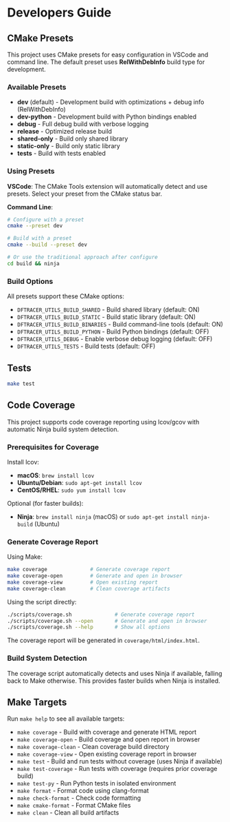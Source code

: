 # Developers Guide

## CMake Presets

This project uses CMake presets for easy configuration in VSCode and command line. The default preset uses **RelWithDebInfo** build type for development.

### Available Presets

- **dev** (default) - Development build with optimizations + debug info (RelWithDebInfo)
- **dev-python** - Development build with Python bindings enabled
- **debug** - Full debug build with verbose logging
- **release** - Optimized release build
- **shared-only** - Build only shared library
- **static-only** - Build only static library
- **tests** - Build with tests enabled

### Using Presets

**VSCode**: The CMake Tools extension will automatically detect and use presets. Select your preset from the CMake status bar.

**Command Line**:
```bash
# Configure with a preset
cmake --preset dev

# Build with a preset
cmake --build --preset dev

# Or use the traditional approach after configure
cd build && ninja
```

### Build Options

All presets support these CMake options:
- `DFTRACER_UTILS_BUILD_SHARED` - Build shared library (default: ON)
- `DFTRACER_UTILS_BUILD_STATIC` - Build static library (default: ON)
- `DFTRACER_UTILS_BUILD_BINARIES` - Build command-line tools (default: ON)
- `DFTRACER_UTILS_BUILD_PYTHON` - Build Python bindings (default: OFF)
- `DFTRACER_UTILS_DEBUG` - Enable verbose debug logging (default: OFF)
- `DFTRACER_UTILS_TESTS` - Build tests (default: OFF)

## Tests

```bash
make test
```

## Code Coverage

This project supports code coverage reporting using lcov/gcov with automatic Ninja build system detection.

### Prerequisites for Coverage

Install lcov:
- **macOS**: `brew install lcov`
- **Ubuntu/Debian**: `sudo apt-get install lcov`
- **CentOS/RHEL**: `sudo yum install lcov`

Optional (for faster builds):
- **Ninja**: `brew install ninja` (macOS) or `sudo apt-get install ninja-build` (Ubuntu)

### Generate Coverage Report

Using Make:
```bash
make coverage              # Generate coverage report
make coverage-open         # Generate and open in browser
make coverage-view         # Open existing report
make coverage-clean        # Clean coverage artifacts
```

Using the script directly:
```bash
./scripts/coverage.sh              # Generate coverage report
./scripts/coverage.sh --open       # Generate and open in browser
./scripts/coverage.sh --help       # Show all options
```

The coverage report will be generated in `coverage/html/index.html`.

### Build System Detection

The coverage script automatically detects and uses Ninja if available, falling back to Make otherwise. This provides faster builds when Ninja is installed.

## Make Targets

Run `make help` to see all available targets:

- `make coverage` - Build with coverage and generate HTML report
- `make coverage-open` - Build coverage and open report in browser
- `make coverage-clean` - Clean coverage build directory
- `make coverage-view` - Open existing coverage report in browser
- `make test` - Build and run tests without coverage (uses Ninja if available)
- `make test-coverage` - Run tests with coverage (requires prior coverage build)
- `make test-py` - Run Python tests in isolated environment
- `make format` - Format code using clang-format
- `make check-format` - Check code formatting
- `make cmake-format` - Format CMake files
- `make clean` - Clean all build artifacts
